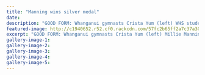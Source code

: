 ```yaml
---
title: "Manning wins silver medal"
date: 
description: "GOOD FORM: Whanganui gymnasts Crista Yum (left) WHS student Millie Manning (right) Amorangi Rayner (centre) and Amardin Firaza took their talents to the National Gymsports Championship last week..."
featured-image: http://c1940652.r52.cf0.rackcdn.com/57fc2b65ff2a7c37a3000dd4/Millie-Manning-wins-silver-Nat-Gymsports-Invercargill-Oct-2016-Chron.jpg
excerpt: "GOOD FORM: Whanganui gymnasts Crista Yum (left) Millie Manning (right) Amorangi Rayner (centre) and Amardin Firaza took their talents to the National Gymsports Championship last week."
gallery-image-1: 
gallery-image-2: 
gallery-image-3: 
gallery-image-4: 
gallery-image-5: 
---
```

